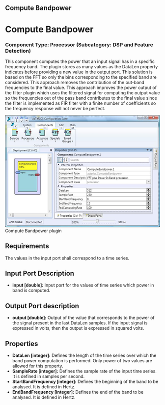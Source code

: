##

## Compute Bandpower

# Compute Bandpower

### Component Type: Processor (Subcategory: DSP and Feature Detection)

This component computes the power that an input signal has in a specific frequency band. The plugin stores as many values as the DataLen property indicates before providing a new value in the output port. This solution is based on the FFT so only the bins corresponding to the specified band are considered. This approach removes the contribution of the out-band frequencies to the final value. This approach improves the power output of the filter plugin which uses the filtered signal for computing the output value so the frequencies out of the pass band contributes to the final value since the filter is implemented as FIR filter with a finite number of coefficients so the frequency response will not never be perfect.

![Screenshot: Compute Bandpower plugin](./img/ComputeBandpower.jpg "Screenshot: Compute Bandpower plugin")  
Compute Bandpower plugin

## Requirements

The values in the input port shall correspond to a time series.

## Input Port Description

- **input \[double\]:** Input port for the values of time series which power in band is computed.

## Output Port description

- **output \[double\]:** Output of the value that corresponds to the power of the signal present in the last DataLen samples. If the input signal is expressed in volts, then the output is expressed in squared volts.

## Properties

- **DataLen \[integer\]:** Defines the length of the time series over which the band power computation is performed. Only power of two values are allowed for this property.
- **SampleRate \[integer\]:** Defines the sample rate of the input time series. It is defined in samples per second.
- **StartBandFrequency \[integer\]:** Defines the beginning of the band to be analysed. It is defined in Hertz.
- **EndBandFrequency \[integer\]:** Defines the end of the band to be analysed. It is defined in Hertz.

